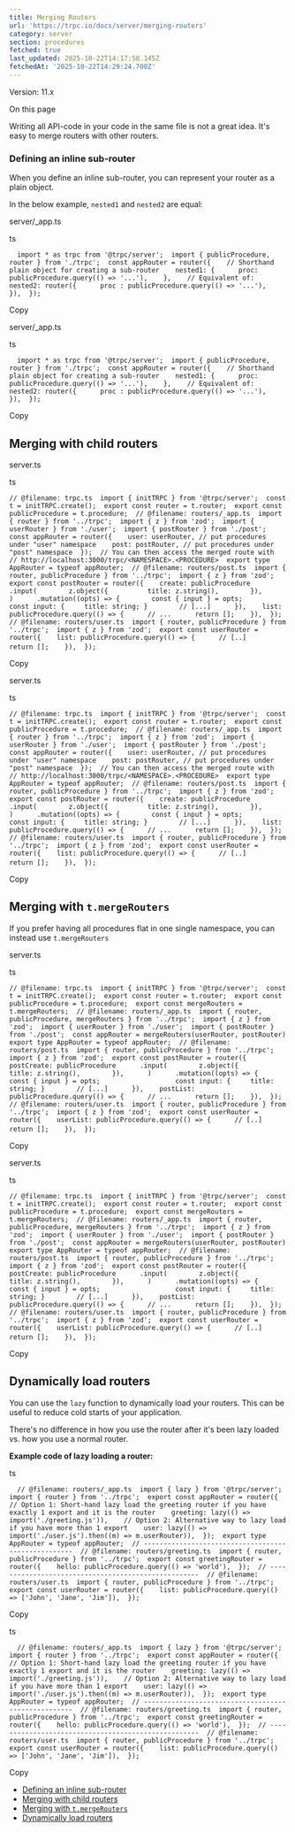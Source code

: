 ```yaml
---
title: Merging Routers
url: 'https://trpc.io/docs/server/merging-routers'
category: server
section: procedures
fetched: true
last_updated: 2025-10-22T14:17:58.145Z
fetchedAt: '2025-10-22T14:29:24.700Z'
---
```

Version: 11.x

On this page

Writing all API-code in your code in the same file is not a great idea. It's easy to merge routers with other routers.

### Defining an inline sub-router[​](#inline-sub-router "Direct link to Defining an inline sub-router")

When you define an inline sub-router, you can represent your router as a plain object.

In the below example, `nested1` and `nested2` are equal:

server/\_app.ts

ts

`   import * as trpc from '@trpc/server';  import { publicProcedure, router } from './trpc';  const appRouter = router({    // Shorthand plain object for creating a sub-router    nested1: {      proc: publicProcedure.query(() => '...'),    },    // Equivalent of:    nested2: router({      proc : publicProcedure.query(() => '...'),    }),  });   `

Copy

server/\_app.ts

ts

`   import * as trpc from '@trpc/server';  import { publicProcedure, router } from './trpc';  const appRouter = router({    // Shorthand plain object for creating a sub-router    nested1: {      proc: publicProcedure.query(() => '...'),    },    // Equivalent of:    nested2: router({      proc : publicProcedure.query(() => '...'),    }),  });   `

Copy

## Merging with child routers[​](#merging-with-child-routers "Direct link to Merging with child routers")

server.ts

ts

`// @filename: trpc.ts  import { initTRPC } from '@trpc/server';  const t = initTRPC.create();  export const router = t.router;  export const publicProcedure = t.procedure;  // @filename: routers/_app.ts  import { router } from '../trpc';  import { z } from 'zod';  import { userRouter } from './user';  import { postRouter } from './post';  const appRouter = router({    user: userRouter, // put procedures under "user" namespace    post: postRouter, // put procedures under "post" namespace  });  // You can then access the merged route with  // http://localhost:3000/trpc/<NAMESPACE>.<PROCEDURE>  export type AppRouter = typeof appRouter;  // @filename: routers/post.ts  import { router, publicProcedure } from '../trpc';  import { z } from 'zod';  export const postRouter = router({    create: publicProcedure      .input(        z.object({          title: z.string(),        }),      )      .mutation((opts) => {        const { input } = opts;                   const input: {     title: string; }        // [...]      }),    list: publicProcedure.query(() => {      // ...      return [];    }),  });  // @filename: routers/user.ts  import { router, publicProcedure } from '../trpc';  import { z } from 'zod';  export const userRouter = router({    list: publicProcedure.query(() => {      // [..]      return [];    }),  });` 

Copy

server.ts

ts

`// @filename: trpc.ts  import { initTRPC } from '@trpc/server';  const t = initTRPC.create();  export const router = t.router;  export const publicProcedure = t.procedure;  // @filename: routers/_app.ts  import { router } from '../trpc';  import { z } from 'zod';  import { userRouter } from './user';  import { postRouter } from './post';  const appRouter = router({    user: userRouter, // put procedures under "user" namespace    post: postRouter, // put procedures under "post" namespace  });  // You can then access the merged route with  // http://localhost:3000/trpc/<NAMESPACE>.<PROCEDURE>  export type AppRouter = typeof appRouter;  // @filename: routers/post.ts  import { router, publicProcedure } from '../trpc';  import { z } from 'zod';  export const postRouter = router({    create: publicProcedure      .input(        z.object({          title: z.string(),        }),      )      .mutation((opts) => {        const { input } = opts;                   const input: {     title: string; }        // [...]      }),    list: publicProcedure.query(() => {      // ...      return [];    }),  });  // @filename: routers/user.ts  import { router, publicProcedure } from '../trpc';  import { z } from 'zod';  export const userRouter = router({    list: publicProcedure.query(() => {      // [..]      return [];    }),  });` 

Copy

## Merging with `t.mergeRouters`[​](#merging-with-tmergerouters "Direct link to merging-with-tmergerouters")

If you prefer having all procedures flat in one single namespace, you can instead use `t.mergeRouters`

server.ts

ts

`// @filename: trpc.ts  import { initTRPC } from '@trpc/server';  const t = initTRPC.create();  export const router = t.router;  export const publicProcedure = t.procedure;  export const mergeRouters = t.mergeRouters;  // @filename: routers/_app.ts  import { router, publicProcedure, mergeRouters } from '../trpc';  import { z } from 'zod';  import { userRouter } from './user';  import { postRouter } from './post';  const appRouter = mergeRouters(userRouter, postRouter)  export type AppRouter = typeof appRouter;  // @filename: routers/post.ts  import { router, publicProcedure } from '../trpc';  import { z } from 'zod';  export const postRouter = router({    postCreate: publicProcedure      .input(        z.object({          title: z.string(),        }),      )      .mutation((opts) => {        const { input } = opts;                   const input: {     title: string; }        // [...]      }),    postList: publicProcedure.query(() => {      // ...      return [];    }),  });  // @filename: routers/user.ts  import { router, publicProcedure } from '../trpc';  import { z } from 'zod';  export const userRouter = router({    userList: publicProcedure.query(() => {      // [..]      return [];    }),  });` 

Copy

server.ts

ts

`// @filename: trpc.ts  import { initTRPC } from '@trpc/server';  const t = initTRPC.create();  export const router = t.router;  export const publicProcedure = t.procedure;  export const mergeRouters = t.mergeRouters;  // @filename: routers/_app.ts  import { router, publicProcedure, mergeRouters } from '../trpc';  import { z } from 'zod';  import { userRouter } from './user';  import { postRouter } from './post';  const appRouter = mergeRouters(userRouter, postRouter)  export type AppRouter = typeof appRouter;  // @filename: routers/post.ts  import { router, publicProcedure } from '../trpc';  import { z } from 'zod';  export const postRouter = router({    postCreate: publicProcedure      .input(        z.object({          title: z.string(),        }),      )      .mutation((opts) => {        const { input } = opts;                   const input: {     title: string; }        // [...]      }),    postList: publicProcedure.query(() => {      // ...      return [];    }),  });  // @filename: routers/user.ts  import { router, publicProcedure } from '../trpc';  import { z } from 'zod';  export const userRouter = router({    userList: publicProcedure.query(() => {      // [..]      return [];    }),  });` 

Copy

## Dynamically load routers[​](#lazy-load "Direct link to Dynamically load routers")

You can use the `lazy` function to dynamically load your routers. This can be useful to reduce cold starts of your application.

There's no difference in how you use the router after it's been lazy loaded vs. how you use a normal router.

**Example code of lazy loading a router:**

ts

`   // @filename: routers/_app.ts  import { lazy } from '@trpc/server';  import { router } from '../trpc';  export const appRouter = router({    // Option 1: Short-hand lazy load the greeting router if you have exactly 1 export and it is the router    greeting: lazy(() => import('./greeting.js')),    // Option 2: Alternative way to lazy load if you have more than 1 export    user: lazy(() => import('./user.js').then((m) => m.userRouter)),  });  export type AppRouter = typeof appRouter;  // ----------------------------------------------------  // @filename: routers/greeting.ts  import { router, publicProcedure } from '../trpc';  export const greetingRouter = router({    hello: publicProcedure.query(() => 'world'),  });  // ----------------------------------------------------  // @filename: routers/user.ts  import { router, publicProcedure } from '../trpc';  export const userRouter = router({    list: publicProcedure.query(() => ['John', 'Jane', 'Jim']),  });   `

Copy

ts

`   // @filename: routers/_app.ts  import { lazy } from '@trpc/server';  import { router } from '../trpc';  export const appRouter = router({    // Option 1: Short-hand lazy load the greeting router if you have exactly 1 export and it is the router    greeting: lazy(() => import('./greeting.js')),    // Option 2: Alternative way to lazy load if you have more than 1 export    user: lazy(() => import('./user.js').then((m) => m.userRouter)),  });  export type AppRouter = typeof appRouter;  // ----------------------------------------------------  // @filename: routers/greeting.ts  import { router, publicProcedure } from '../trpc';  export const greetingRouter = router({    hello: publicProcedure.query(() => 'world'),  });  // ----------------------------------------------------  // @filename: routers/user.ts  import { router, publicProcedure } from '../trpc';  export const userRouter = router({    list: publicProcedure.query(() => ['John', 'Jane', 'Jim']),  });   `

Copy

*   [Defining an inline sub-router](#inline-sub-router)
*   [Merging with child routers](#merging-with-child-routers)
*   [Merging with `t.mergeRouters`](#merging-with-tmergerouters)
*   [Dynamically load routers](#lazy-load)
